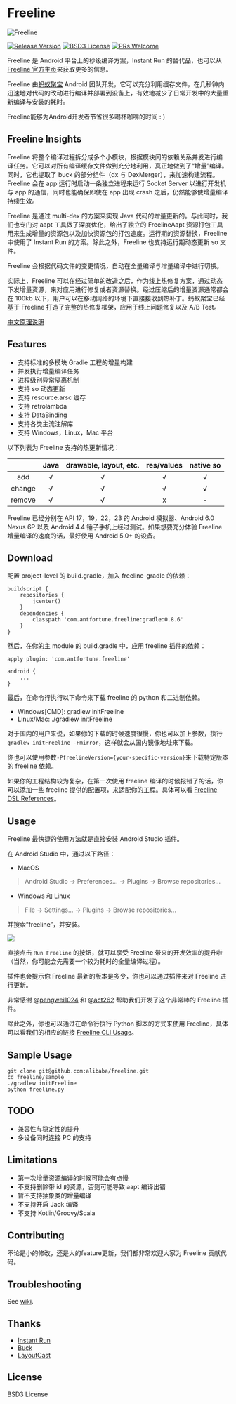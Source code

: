 # Freeline

![Freeline](http://ww4.sinaimg.cn/large/006tNc79gw1f6ooza8pkuj30h804gjrk.jpg)

[![Release Version](https://img.shields.io/badge/release-0.8.6-red.svg)](https://github.com/alibaba/freeline/releases) [![BSD3 License](https://img.shields.io/badge/license-BSD3-blue.svg)](https://github.com/alibaba/freeline/blob/master/LICENSE) [![PRs Welcome](https://img.shields.io/badge/PRs-welcome-brightgreen.svg)](https://github.com/alibaba/freeline/pulls)

Freeline 是 Android 平台上的秒级编译方案，Instant Run 的替代品，也可以从 [Freeline 官方主页](https://www.freelinebuild.com/)来获取更多的信息。

Freeline 由[蚂蚁聚宝](https://www.antfortune.com/) Android 团队开发，它可以充分利用缓存文件，在几秒钟内迅速地对代码的改动进行编译并部署到设备上，有效地减少了日常开发中的大量重新编译与安装的耗时。

Freeline能够为Android开发者节省很多喝杯咖啡的时间 : )

## Freeline Insights
Freeline 将整个编译过程拆分成多个小模块，根据模块间的依赖关系并发进行编译任务。它可以对所有编译缓存文件做到充分地利用，真正地做到了“增量”编译。同时，它也提取了 buck 的部分组件（dx 与 DexMerger），来加速构建流程。Freeline 会在 app 运行时启动一条独立进程来运行 Socket Server 以进行开发机与 app 的通信，同时也能确保即使在 app 出现 crash 之后，仍然能够使增量编译持续生效。

Freeline 是通过 multi-dex 的方案来实现 Java 代码的增量更新的。与此同时，我们也专门对 aapt 工具做了深度优化，给出了独立的 FreelineAapt 资源打包工具用来生成增量的资源包以及加快资源包的打包速度。运行期的资源替换，Freeline 中使用了 Instant Run 的方案。除此之外，Freeline 也支持运行期动态更新 so 文件。

Freeline 会根据代码文件的变更情况，自动在全量编译与增量编译中进行切换。

实际上，Freeline 可以在经过简单的改造之后，作为线上热修复方案，通过动态下发增量资源，来对应用进行修复或者资源替换。经过压缩后的增量资源通常都会在 100kb 以下，用户可以在移动网络的环境下直接接收到热补丁。蚂蚁聚宝已经基于 Freeline 打造了完整的热修复框架，应用于线上问题修复以及 A/B Test。

[中文原理说明](https://yq.aliyun.com/articles/59122?spm=5176.8091938.0.0.1Bw3mU)

## Features
- 支持标准的多模块 Gradle 工程的增量构建
- 并发执行增量编译任务
- 进程级别异常隔离机制
- 支持 so 动态更新
- 支持 resource.arsc 缓存
- 支持 retrolambda
- 支持 DataBinding
- 支持各类主流注解库
- 支持 Windows，Linux，Mac 平台

以下列表为 Freeline 支持的热更新情况：

|| Java | drawable, layout, etc. | res/values | native so|
|:-----:|:----:|:----:|:----:|:----:|
| add    | √    | √    |√ |   √   |     
| change    | √    |  √   |√ |   √   | 
| remove   | √    |   √  |x|   -   | 

Freeline 已经分别在 API 17，19，22，23 的 Android 模拟器、Android 6.0 Nexus 6P 以及 Android 4.4 锤子手机上经过测试。如果想要充分体验 Freeline 增量编译的速度的话，最好使用 Android 5.0+ 的设备。

## Download
配置 project-level 的 build.gradle，加入 freeline-gradle 的依赖：

````Gradle
buildscript {
    repositories {
        jcenter()
    }
    dependencies {
        classpath 'com.antfortune.freeline:gradle:0.8.6'
    }
}
````
然后，在你的主 module 的 build.gradle 中，应用 freeline 插件的依赖：

````Gradle
apply plugin: 'com.antfortune.freeline'

android {
    ...
}
````

最后，在命令行执行以下命令来下载 freeline 的 python 和二进制依赖。

- Windows[CMD]: gradlew initFreeline
- Linux/Mac: ./gradlew initFreeline

对于国内的用户来说，如果你的下载的时候速度很慢，你也可以加上参数，执行`gradlew initFreeline -Pmirror`，这样就会从国内镜像地址来下载。

你也可以使用参数`-PfreelineVersion={your-specific-version}`来下载特定版本的 freeline 依赖。

如果你的工程结构较为复杂，在第一次使用 freeline 编译的时候报错了的话，你可以添加一些 freeline 提供的配置项，来适配你的工程。具体可以看 [Freeline DSL References](https://github.com/alibaba/freeline/wiki/Freeline-DSL-References)。

## Usage
Freeline 最快捷的使用方法就是直接安装 Android Studio 插件。

在 Android Studio 中，通过以下路径：

- MacOS
> Android Studio → Preferences... → Plugins → Browse repositories...

- Windows 和 Linux
> File → Settings... → Plugins → Browse repositories...

并搜索“freeline”，并安装。

![](http://ww4.sinaimg.cn/large/65e4f1e6gw1f82eknaeudj20tk01omxe.jpg)

直接点击 `Run Freeline` 的按钮，就可以享受 Freeline 带来的开发效率的提升啦（当然，你可能会先需要一个较为耗时的全量编译过程）。

插件也会提示你 Freeline 最新的版本是多少，你也可以通过插件来对 Freeline 进行更新。

非常感谢 [@pengwei1024](https://github.com/pengwei1024) 和 [@act262](https://github.com/act262) 帮助我们开发了这个非常棒的 Freeline 插件。

除此之外，你也可以通过在命令行执行 Python 脚本的方式来使用 Freeline，具体可以看我们的相应的链接 [Freeline CLI Usage](https://github.com/alibaba/freeline/wiki/Freeline-CLI-Usage)。

## Sample Usage
````
git clone git@github.com:alibaba/freeline.git
cd freeline/sample
./gradlew initFreeline
python freeline.py
````

## TODO
- 兼容性与稳定性的提升
- 多设备同时连接 PC 的支持

## Limitations
- 第一次增量资源编译的时候可能会有点慢
- 不支持删除带 id 的资源，否则可能导致 aapt 编译出错
- 暂不支持抽象类的增量编译
- 不支持开启 Jack 编译
- 不支持 Kotlin/Groovy/Scala

## Contributing
不论是小的修改，还是大的feature更新，我们都非常欢迎大家为 Freeline 贡献代码。

## Troubleshooting
See [wiki](https://github.com/alibaba/freeline/wiki/%E5%B8%B8%E8%A7%81%E9%97%AE%E9%A2%98).

## Thanks
- [Instant Run](https://developer.android.com/studio/run/index.html#instant-run)
- [Buck](https://github.com/facebook/buck)
- [LayoutCast](https://github.com/mmin18/LayoutCast)

## License
BSD3 License
